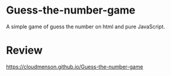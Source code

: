 # Guess-the-number-game

A simple game of guess the number on html and pure JavaScript.

# Review

https://cloudmenson.github.io/Guess-the-number-game
